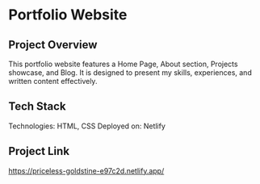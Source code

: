 # Portfolio Website

## Project Overview
This portfolio website features a Home Page, About section, Projects showcase, and Blog. It is designed to present my skills, experiences, and written content effectively.

## Tech Stack
Technologies: HTML, CSS
Deployed on: Netlify

## Project Link
https://priceless-goldstine-e97c2d.netlify.app/
